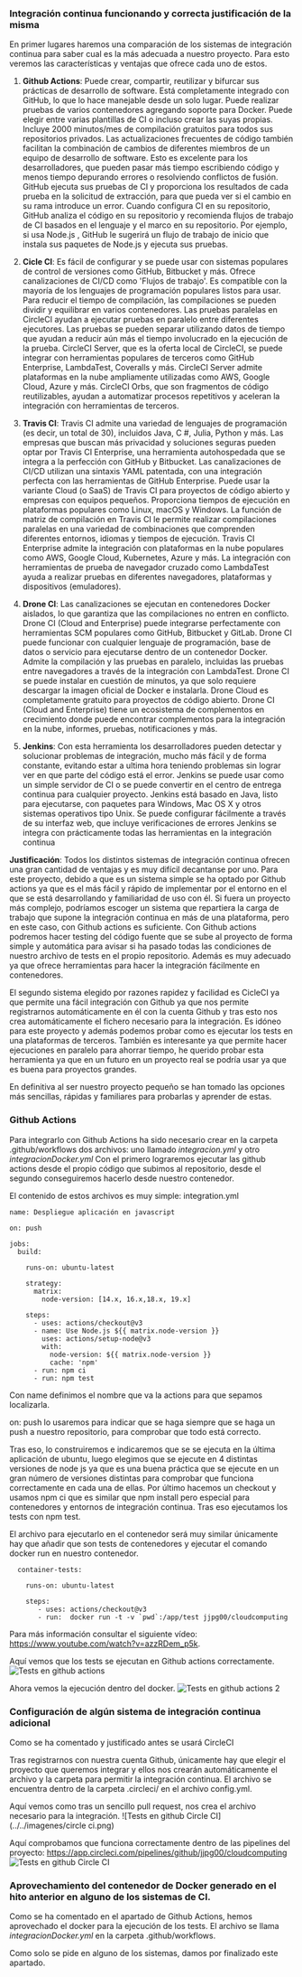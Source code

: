 ### Integración continua funcionando y correcta justificación de la misma

En primer lugares haremos una comparación de los sistemas de integración continua para saber cual es la más adecuada a nuestro proyecto.
Para esto veremos las características y ventajas que ofrece cada uno de estos.

1. **Github Actions**: Puede crear, compartir, reutilizar y bifurcar sus prácticas de desarrollo de software.
Está completamente integrado con GitHub, lo que lo hace manejable desde un solo lugar.
Puede realizar pruebas de varios contenedores agregando soporte para Docker.
Puede elegir entre varias plantillas de CI o incluso crear las suyas propias.
Incluye 2000 minutos/mes de compilación gratuitos para todos sus repositorios privados.
Las actualizaciones frecuentes de código también facilitan la combinación de cambios de diferentes miembros de un equipo de desarrollo de software. Esto es excelente para los desarrolladores, que pueden pasar más tiempo escribiendo código y menos tiempo depurando errores o resolviendo conflictos de fusión.
GitHub ejecuta sus pruebas de CI y proporciona los resultados de cada prueba en la solicitud de extracción, para que pueda ver si el cambio en su rama introduce un error.
Cuando configura CI en su repositorio, GitHub analiza el código en su repositorio y recomienda flujos de trabajo de CI basados ​​en el lenguaje y el marco en su repositorio. Por ejemplo, si usa Node.js , GitHub le sugerirá un flujo de trabajo de inicio que instala sus paquetes de Node.js y ejecuta sus pruebas.

2. **Cicle CI**: Es fácil de configurar y se puede usar con sistemas populares de control de versiones como GitHub, Bitbucket y más.
Ofrece canalizaciones de CI/CD como 'Flujos de trabajo'.
Es compatible con la mayoría de los lenguajes de programación populares listos para usar.
Para reducir el tiempo de compilación, las compilaciones se pueden dividir y equilibrar en varios contenedores.
Las pruebas paralelas en CircleCI ayudan a ejecutar pruebas en paralelo entre diferentes ejecutores.
Las pruebas se pueden separar utilizando datos de tiempo que ayudan a reducir aún más el tiempo involucrado en la ejecución de la prueba.
CircleCI Server, que es la oferta local de CircleCI, se puede integrar con herramientas populares de terceros como GitHub Enterprise, LambdaTest, Coveralls y más.
CircleCI Server admite plataformas en la nube ampliamente utilizadas como AWS, Google Cloud, Azure y más.
CircleCI Orbs, que son fragmentos de código reutilizables, ayudan a automatizar procesos repetitivos y aceleran la integración con herramientas de terceros.

3. **Travis CI**: Travis CI admite una variedad de lenguajes de programación (es decir, un total de 30), incluidos Java, C #, Julia, Python y más.
Las empresas que buscan más privacidad y soluciones seguras pueden optar por Travis CI Enterprise, una herramienta autohospedada que se integra a la perfección con GitHub y Bitbucket.
Las canalizaciones de CI/CD utilizan una sintaxis YAML patentada, con una integración perfecta con las herramientas de GitHub Enterprise.
Puede usar la variante Cloud (o SaaS) de Travis CI para proyectos de código abierto y empresas con equipos pequeños.
Proporciona tiempos de ejecución en plataformas populares como Linux, macOS y Windows.
La función de matriz de compilación en Travis CI le permite realizar compilaciones paralelas en una variedad de combinaciones que comprenden diferentes entornos, idiomas y tiempos de ejecución.
Travis CI Enterprise admite la integración con plataformas en la nube populares como AWS, Google Cloud, Kubernetes, Azure y más.
La integración con herramientas de prueba de navegador cruzado como LambdaTest ayuda a realizar pruebas en diferentes navegadores, plataformas y dispositivos (emuladores).

4. **Drone CI**: Las canalizaciones se ejecutan en contenedores Docker aislados, lo que garantiza que las compilaciones no entren en conflicto.
Drone CI (Cloud and Enterprise) puede integrarse perfectamente con herramientas SCM populares como GitHub, Bitbucket y GitLab.
Drone CI puede funcionar con cualquier lenguaje de programación, base de datos o servicio para ejecutarse dentro de un contenedor Docker.
Admite la compilación y las pruebas en paralelo, incluidas las pruebas entre navegadores a través de la integración con LambdaTest.
Drone CI se puede instalar en cuestión de minutos, ya que solo requiere descargar la imagen oficial de Docker e instalarla.
Drone Cloud es completamente gratuito para proyectos de código abierto.
Drone CI (Cloud and Enterprise) tiene un ecosistema de complementos en crecimiento donde puede encontrar complementos para la integración en la nube, informes, pruebas, notificaciones y más.

5. **Jenkins**: Con esta herramienta los desarrolladores pueden detectar y solucionar problemas de integración, mucho más fácil y de forma constante, evitando estar a ultima hora teniendo problemas sin lograr ver en que parte del código está el error.
Jenkins se puede usar como un simple servidor de CI o se puede convertir en el centro de entrega continua para cualquier proyecto.
Jenkins está basado en Java, listo para ejecutarse, con paquetes para Windows, Mac OS X y otros sistemas operativos tipo Unix.
Se puede configurar fácilmente a través de su interfaz web, que incluye verificaciones de errores
Jenkins se integra con prácticamente todas las herramientas en la integración continua

**Justificación**: Todos los distintos sistemas de integración continua ofrecen una gran cantidad de ventajas y es muy difícil decantanse por uno. 
Para este proyecto, debido a que es un sistema simple se ha optado por Github actions ya que es el más fácil y rápido de implementar por el entorno en el que se está desarrollando y familiaridad de uso con él.
Si fuera un proyecto más complejo, podríamos escoger un sistema que repartiera la carga de trabajo que supone la integración continua en más de una plataforma, pero en este caso, con Github actions es suficiente.
Con Github actions podremos hacer testing del código fuente que se sube al proyecto de forma simple y automática para avisar si ha pasado todas las condiciones de nuestro archivo de tests en el propio repositorio.
Además es muy adecuado ya que ofrece herramientas para hacer la integración fácilmente en contenedores.

El segundo sistema elegido por razones rapidez y facilidad es CicleCI ya que permite una fácil integración con Github ya que nos permite registrarnos automáticamente en él con la cuenta Github y tras esto nos crea automáticamente el fichero necesario para la integración.
Es idóneo para este proyecto y además podemos probar como es ejecutar los tests en una plataformas de terceros. También es interesante ya que permite hacer ejecuciones en paralelo para ahorrar tiempo, he querido probar esta herramienta ya que en un futuro en un proyecto real se podría usar ya que es buena para proyectos grandes.

En definitiva al ser nuestro proyecto pequeño se han tomado las opciones más sencillas, rápidas y familiares para probarlas y aprender de estas.

### Github Actions

Para integrarlo con Github Actions ha sido necesario crear en la carpeta .github/workflows dos archivos: uno llamado *integracion.yml* y otro *integracionDocker.yml*
Con el primero lograremos ejecutar las github actions desde el propio código que subimos al repositorio, desde el segundo conseguiremos hacerlo desde nuestro contenedor.

El contenido de estos archivos es muy simple:
integration.yml
```
name: Despliegue aplicación en javascript

on: push

jobs:
  build:

    runs-on: ubuntu-latest

    strategy:
      matrix:
        node-version: [14.x, 16.x,18.x, 19.x]

    steps:
      - uses: actions/checkout@v3
      - name: Use Node.js ${{ matrix.node-version }}
        uses: actions/setup-node@v3
        with:
          node-version: ${{ matrix.node-version }}
          cache: 'npm'
      - run: npm ci
      - run: npm test
```
Con name definimos el nombre que va la actions para que sepamos localizarla.

on: push lo usaremos para indicar que se haga siempre que se haga un push a nuestro repositorio, para comprobar que todo está correcto.

Tras eso, lo construiremos e indicaremos que se se ejecuta en la última aplicación de ubuntu, luego elegimos que se ejecute en 4 distintas versiones de node js ya que es una buena práctica que se ejecute en un gran número de versiones distintas para comprobar que funciona correctamente en cada una de ellas.
Por último hacemos un checkout y usamos npm ci que es similar que npm install pero especial para contenedores y entornos de integración continua. Tras eso ejecutamos los tests con npm test.


El archivo para ejecutarlo en el contenedor será muy similar únicamente hay que añadir que son tests de contenedores y ejecutar el comando docker run en nuestro contenedor.
```
  container-tests:

    runs-on: ubuntu-latest

    steps:
       - uses: actions/checkout@v3
       - run:  docker run -t -v `pwd`:/app/test jjpg00/cloudcomputing

```
Para más información consultar el siguiente vídeo: https://www.youtube.com/watch?v=azzRDem_p5k.

Aquí vemos que los tests se ejecutan en Github actions correctamente.
![Tests en github actions](../../imagenes/tests1.png)

Ahora vemos la ejecución dentro del docker.
![Tests en github actions 2](../../imagenes/tests2.png)

### Configuración de algún sistema de integración continua adicional
Como se ha comentado y justificado antes se usará CircleCI

Tras registrarnos con nuestra cuenta Github, únicamente hay que elegir el proyecto que queremos integrar y ellos nos crearán automáticamente el archivo y la carpeta para permitir la integración continua.
El archivo se encuentra dentro de la carpeta .circleci/ en el archivo config.yml.

Aquí vemos como tras un sencillo pull request, nos crea el archivo necesario para la integración.
![Tests en github Circle CI](../../imagenes/circle ci.png)

Aquí comprobamos que funciona correctamente dentro de las pipelines del proyecto: https://app.circleci.com/pipelines/github/jjpg00/cloudcomputing
![Tests en github Circle CI](../../imagenes/test2.png)

### Aprovechamiento del contenedor de Docker generado en el hito anterior en alguno de los sistemas de CI.
Como se ha comentado en el apartado de Github Actions, hemos aprovechado el docker para la ejecución de los tests. El archivo se llama *integracionDocker.yml* en la carpeta .github/workflows.

Como solo se pide en alguno de los sistemas, damos por finalizado este apartado.